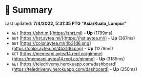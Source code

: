 # 📖 Summary
Last updated: **7/4/2022, 5:31:35 PTG "Asia/Kuala_Lumpur"**

- `GET` [https://shrt.ml](https://shrt.ml) - **Up** (1799ms)
- `GET` [https://hst.aytea.ml/](https://hst.aytea.ml/) - **Up** (367ms)
- `GET` [https://color.aytea.ml/4b31d6.png](https://color.aytea.ml/4b31d6.png) - **Up** (1279ms)
- `GET` [https://memeapi.aytea14.repl.co/gimme](https://memeapi.aytea14.repl.co/gimme) - **Up** (3185ms)
- `GET` [https://teledrivemy.herokuapp.com/dashboard](https://teledrivemy.herokuapp.com/dashboard) - **Up** (250ms)
